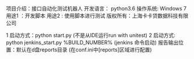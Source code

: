 项目介绍：接口自动化测试机器人
开发语言： python3.6
操作系统: Windows 7
用途1 ：开发脚本
用途2 : 使用脚本进行测试
版权所有：上海卡卡贷数据科技有限公司

1  启动方式：python start.py (不是从IDE运行run with unitest)
2  启动方式:   python jenkins_start.py     %BUILD_NUMBER%   (jenkins 命令启动)
报告输出位置：默认在d盘reports目录 (在conf.ini中[reports]区域进行配置)